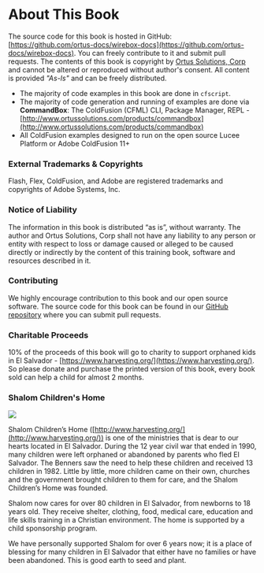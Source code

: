 # About This Book

The source code for this book is hosted in GitHub: [https://github.com/ortus-docs/wirebox-docs](https://github.com/ortus-docs/wirebox-docs). You can freely contribute to it and submit pull requests. The contents of this book is copyright by [Ortus Solutions, Corp](https://www.ortussolutions.com/) and cannot be altered or reproduced without author's consent. All content is provided _"As-Is"_ and can be freely distributed.

* The majority of code examples in this book are done in `cfscript`.
* The majority of code generation and running of examples are done via **CommandBox**: The ColdFusion (CFML) CLI, Package Manager, REPL - [http://www.ortussolutions.com/products/commandbox](http://www.ortussolutions.com/products/commandbox)​
* All ColdFusion examples designed to run on the open source Lucee Platform or Adobe ColdFusion 11+

### External Trademarks & Copyrights <a href="#external-trademarks-and-copyrights" id="external-trademarks-and-copyrights"></a>

Flash, Flex, ColdFusion, and Adobe are registered trademarks and copyrights of Adobe Systems, Inc.

### Notice of Liability <a href="#notice-of-liability" id="notice-of-liability"></a>

The information in this book is distributed “as is”, without warranty. The author and Ortus Solutions, Corp shall not have any liability to any person or entity with respect to loss or damage caused or alleged to be caused directly or indirectly by the content of this training book, software and resources described in it.

### Contributing <a href="#contributing" id="contributing"></a>

We highly encourage contribution to this book and our open source software. The source code for this book can be found in our [GitHub repository](https://github.com/ortus-docs/wirebox-docs) where you can submit pull requests.

### Charitable Proceeds <a href="#charitable-proceeds" id="charitable-proceeds"></a>

10% of the proceeds of this book will go to charity to support orphaned kids in El Salvador - [https://www.harvesting.org/](https://www.harvesting.org/). So please donate and purchase the printed version of this book, every book sold can help a child for almost 2 months.

### Shalom Children's Home

![](https://3918356634-files.gitbook.io/\~/files/v0/b/gitbook-legacy-files/o/assets%2F-LA-UVvsc-e1GVkiaPQ-%2F-LA-Ud03e\_n2SeqLC9Ls%2F-LA-Urp4TYTY9ww8nyKN%2Fshalom.jpg?generation=1523648004879362\&alt=media)

Shalom Children’s Home ([http://www.harvesting.org/](http://www.harvesting.org/)) is one of the ministries that is dear to our hearts located in El Salvador. During the 12 year civil war that ended in 1990, many children were left orphaned or abandoned by parents who fled El Salvador. The Benners saw the need to help these children and received 13 children in 1982. Little by little, more children came on their own, churches and the government brought children to them for care, and the Shalom Children’s Home was founded.

Shalom now cares for over 80 children in El Salvador, from newborns to 18 years old. They receive shelter, clothing, food, medical care, education and life skills training in a Christian environment. The home is supported by a child sponsorship program.

We have personally supported Shalom for over 6 years now; it is a place of blessing for many children in El Salvador that either have no families or have been abandoned. This is good earth to seed and plant.

